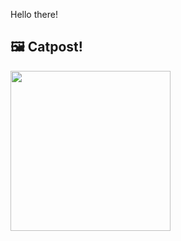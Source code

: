 Hello there!



## 🖼️ Catpost!

<sub>
    <img src="https://cdn2.thecatapi.com/images/zIDoIlgoF.jpg" height="256">
</sub>

